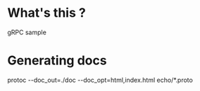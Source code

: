 # What's this ?
gRPC sample

# Generating docs
protoc --doc_out=./doc --doc_opt=html,index.html echo/*.proto  
